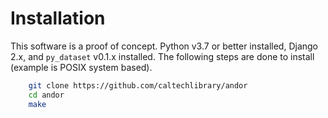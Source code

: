 
# Installation

This software is a proof of concept. Python v3.7 or better installed,
Django 2.x, and `py_dataset` v0.1.x installed.  The following steps 
are done to install (example is POSIX system based).

```bash
    git clone https://github.com/caltechlibrary/andor
    cd andor
    make
```

